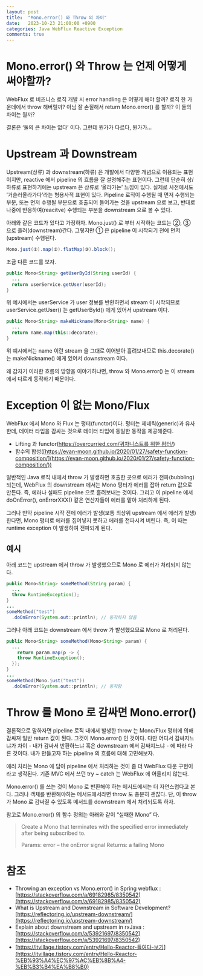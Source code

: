 ```yaml
---
layout: post
title:  "Mono.error() 와 Throw 의 차이"
date:   2023-10-23 21:00:00 +0900
categories: Java WebFlux Reactive Exception
comments: true
---
```


# Mono.error() 와 Throw 는 언제 어떻게 써야할까?

WebFlux 로 비즈니스 로직 개발 시 error handling 은 어떻게 해야 할까? 로직 한 가운데에서 throw 해버릴까? 아님 잘 손질해서 return Mono.error() 를 할까? 이 둘의 차이는 뭘까?

결론은 ‘둘의 큰 차이는 없다’ 이다. 그런데 뭔가가 다르다, 뭔가가…

# Upstream 과 Downstream

Upstream(상류) 과 downstream(하류) 은 개발에서 다양한 개념으로 이용되는 표현이지만, reactive 에서 pipeline 의 흐름을 잘 설명해주는 표현이다. 그런데 단순히 상/하류로 표현하기에는 upstream 은 상류로 ‘올라가는’ 느낌이 있다. 실제로 사전에서도 ‘거슬러올라가다’라는 형용사적 표현이 있다. Pipeline 로직이 수행될 때 먼저 수행되는 부분, 또는 먼저 수행될 부분으로 호출되어 들어가는 것을 upstream 으로 보고, 반대로 나중에 반응하여(reacitve) 수행되는 부분을 downstream 으로 볼 수 있다.

아래와 같은 코드가 있다고 가정하자. Mono.just() 로 부터 시작하는 코드는 ②, ③ 으로 흘러(downstream)간다. 그렇지만 ① 은 pipeline 이 시작되기 전에 먼저(upstream) 수행된다.

```java
Mono.just(①).map(②).flatMap(③).block();
```

조금 다른 코드를 보자.

```java
public Mono<String> getUserById(String userId) {
  ...
  return userService.getUser(userId);
}
```

위 예시에서는 userService 가 user 정보를 반환하면서 stream 이 시작되므로 userService.getUser() 는 getUserById() 에게 있어서 upstream 이다.

```java
public Mono<String> makeNickname(Mono<String> name) {
  ...
  return name.map(this::decorate);
}
```

위 예시에서는 name 이란 stream 을 그대로 이어받아 흘려보내므로 this.decorate() 는 makeNickname() 에게 있어서 downstream 이다.

왜 갑자기 이러한 흐름의 방향을 이야기하냐면, throw 와 Mono.error() 는 이 stream 에서 다르게 동작하기 때문이다.

# Exception 이 없는 Mono/Flux

WebFlux 에서 Mono 와 Flux 는 펑터(functor)이다. 펑터는 제네릭(generic)과 유사한데, 데이터 타입을 감싸는 것으로 데이터 타입에 동일한 동작을 제공해준다. 

- Lifting 과 functor([https://overcurried.com/귀차니스트를 위한 펑터/](https://overcurried.com/%EA%B7%80%EC%B0%A8%EB%8B%88%EC%8A%A4%ED%8A%B8%EB%A5%BC%20%EC%9C%84%ED%95%9C%20%ED%8E%91%ED%84%B0/))
- 함수의 합성([https://evan-moon.github.io/2020/01/27/safety-function-composition/](https://evan-moon.github.io/2020/01/27/safety-function-composition/))

일반적인 Java 로직 내에서 throw 가 발생하면 호출한 곳으로 에러가 전파(bubbling) 되는데, WebFlux 의 downstream 에서는 Mono 펑터가 에러를 잡아 return 값으로 만든다. 즉, 에러나 실패도 pipeline 으로 흘려보내는 것이다. 그리고 이 pipeline 에서 doOnError(), onErrorXXX() 같은 연산자들이 에러를 맡아 처리하게 된다.

그러나 만약 pipeline 시작 전에 에러가 발생(보통 최상위 upstream 에서 에러가 발생)한다면, Mono 펑터로 에러를 집어넣지 못하고 에러를 전파시켜 버린다. 즉, 이 때는 runtime exception 이 발생하여 전파되게 된다.

## 예시

아래 코드는 upstream 에서 throw 가 발생했으므로 Mono 로 에러가 처리되지 않는다.

```java
public Mono<String> someMethod(String param) {
  ...
  throw RuntimeException();
}
...
someMethod("test")
  .doOnError(System.out::println); // 동작하지 않음
```

그러나 아래 코드는 downstream 에서 throw 가 발생했으므로 Mono 로 처리된다.

```java
public Mono<String> someMethod(Mono<String> param) {
  ...
	return param.map(p -> {
    throw RuntimeException();
  });
}
...
someMethod(Mono.just("test"))
  .doOnError(System.out::println); // 동작함
```

# Throw 를 Mono 로 감싸면 Mono.error()

결론적으로 말하자면 pipeline 로직 내에서 발생한 throw 는 Mono/Flux 펑터에 의해 감싸져 일반 return 값이 된다. 그것이 Mono.error() 인 것이다. 다만 어디서 감싸지느냐가 차이 - 내가 감싸서 반환하느냐 혹은 downstream 에서 감싸지느냐 - 에 따라 다른 것이다. 내가 만들고자 하는 pipeline 의 흐름에 대해 고민해보자.

에러 처리는 Mono 에 담아 pipeline 에서 처리하는 것이 좀 더 WebFlux 다운 구현이라고 생각된다. 기존 MVC 에서 쓰던 try ~ catch 는 WebFlux 에 어울리지 않는다. 

Mono.error() 를 쓰는 것이 Mono 로 반환해야 하는 메서드에서는 더 자연스럽다고 본다. 그러나 객체를 반환해야하는 메서드에서라면 throw 도 충분히 괜찮다. 단, 이 throw 가 Mono 로 감싸질 수 있도록 메서드를 downstream 에서 처리되도록 하자.

참고로 Mono.error() 의 함수 정의는 아래와 같이 “실패한 Mono” 다.

> Create a Mono that terminates with the specified error immediately after being subscribed to.
> 
> Params: error – the onError signal
> Returns: a failing Mono
> 

# 참조

- Throwing an exception vs Mono.error() in Spring webflux : [https://stackoverflow.com/a/69182985/8350542](https://stackoverflow.com/a/69182985/8350542)
- What is Upstream and Downstream in Software Development?[https://reflectoring.io/upstream-downstream/](https://reflectoring.io/upstream-downstream/)
- Explain about downstream and upstream in rxJava : [https://stackoverflow.com/a/53921697/8350542](https://stackoverflow.com/a/53921697/8350542)
- [https://itvillage.tistory.com/entry/Hello-Reactor-들여다-보기](https://itvillage.tistory.com/entry/Hello-Reactor-%EB%93%A4%EC%97%AC%EB%8B%A4-%EB%B3%B4%EA%B8%B0)